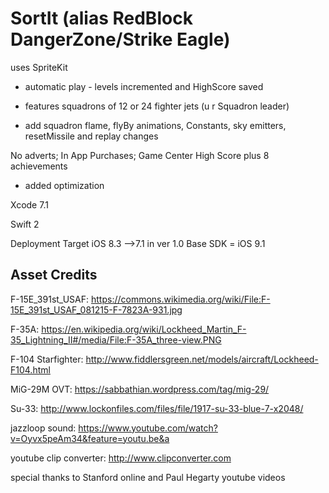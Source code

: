 # SortIt (alias RedBlock DangerZone/Strike Eagle)

uses SpriteKit
- automatic play - levels incremented and HighScore saved
- features squadrons of 12 or 24 fighter jets (u r Squadron leader)

- add squadron flame, flyBy animations, Constants, sky emitters, 
resetMissile and replay changes

No adverts; In App Purchases; Game Center High Score plus 8 achievements
- added optimization


Xcode 7.1 

Swift 2

Deployment Target iOS 8.3 -->7.1 in ver 1.0
Base SDK = iOS 9.1

Asset Credits
-------------------------------------------------

F-15E_391st_USAF:
https://commons.wikimedia.org/wiki/File:F-15E_391st_USAF_081215-F-7823A-931.jpg

F-35A:
https://en.wikipedia.org/wiki/Lockheed_Martin_F-35_Lightning_II#/media/File:F-35A_three-view.PNG

F-104 Starfighter:
http://www.fiddlersgreen.net/models/aircraft/Lockheed-F104.html

MiG-29M OVT:
https://sabbathian.wordpress.com/tag/mig-29/

Su-33:
http://www.lockonfiles.com/files/file/1917-su-33-blue-7-x2048/

jazzloop sound:
https://www.youtube.com/watch?v=Oyvx5peAm34&feature=youtu.be&a

youtube clip converter:
http://www.clipconverter.com

special thanks to Stanford online and Paul Hegarty youtube videos